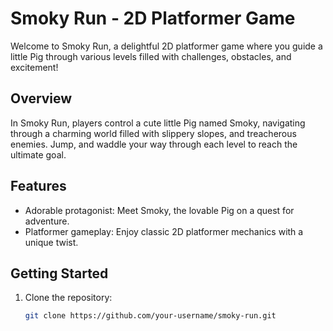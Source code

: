 # Smoky Run - 2D Platformer Game

Welcome to Smoky Run, a delightful 2D platformer game where you guide a little Pig through various levels filled with challenges, obstacles, and excitement!

## Overview

In Smoky Run, players control a cute little Pig named Smoky, navigating through a charming world filled with slippery slopes, and treacherous enemies. Jump, and waddle your way through each level to reach the ultimate goal.

## Features

- Adorable protagonist: Meet Smoky, the lovable Pig on a quest for adventure.
- Platformer gameplay: Enjoy classic 2D platformer mechanics with a unique twist.

## Getting Started

1. Clone the repository:

   ```bash
   git clone https://github.com/your-username/smoky-run.git

